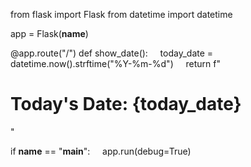 from flask import Flask
from datetime import datetime

app = Flask(__name__)

@app.route("/")
def show_date():
    today_date = datetime.now().strftime("%Y-%m-%d")
    return f"<h1>Today's Date: {today_date}</h1>"

if __name__ == "__main__":
    app.run(debug=True)
